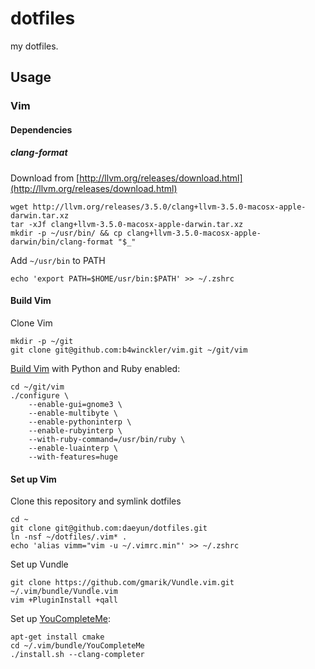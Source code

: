 dotfiles
========

my dotfiles.

## Usage

### Vim

#### Dependencies

##### clang-format

Download from [http://llvm.org/releases/download.html](http://llvm.org/releases/download.html)

```
wget http://llvm.org/releases/3.5.0/clang+llvm-3.5.0-macosx-apple-darwin.tar.xz
tar -xJf clang+llvm-3.5.0-macosx-apple-darwin.tar.xz
mkdir -p ~/usr/bin/ && cp clang+llvm-3.5.0-macosx-apple-darwin/bin/clang-format "$_"
```

Add `~/usr/bin` to PATH

```
echo 'export PATH=$HOME/usr/bin:$PATH' >> ~/.zshrc
```

#### Build Vim

Clone Vim

```
mkdir -p ~/git
git clone git@github.com:b4winckler/vim.git ~/git/vim
```

[Build Vim](http://vim.wikia.com/wiki/Building_Vim) with Python and Ruby enabled:

```
cd ~/git/vim
./configure \
    --enable-gui=gnome3 \
    --enable-multibyte \
    --enable-pythoninterp \
    --enable-rubyinterp \
    --with-ruby-command=/usr/bin/ruby \
    --enable-luainterp \
    --with-features=huge
```

#### Set up Vim

Clone this repository and symlink dotfiles

```
cd ~
git clone git@github.com:daeyun/dotfiles.git
ln -nsf ~/dotfiles/.vim* .
echo 'alias vimm="vim -u ~/.vimrc.min"' >> ~/.zshrc
```

Set up Vundle

```
git clone https://github.com/gmarik/Vundle.vim.git ~/.vim/bundle/Vundle.vim
vim +PluginInstall +qall
```

Set up [YouCompleteMe](https://github.com/Valloric/YouCompleteMe):

```
apt-get install cmake
cd ~/.vim/bundle/YouCompleteMe
./install.sh --clang-completer
```
